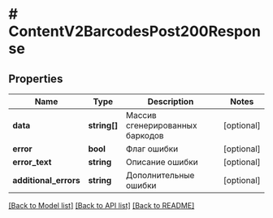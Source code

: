# # ContentV2BarcodesPost200Response

## Properties

Name | Type | Description | Notes
------------ | ------------- | ------------- | -------------
**data** | **string[]** | Массив сгенерированных баркодов | [optional]
**error** | **bool** | Флаг ошибки | [optional]
**error_text** | **string** | Описание ошибки | [optional]
**additional_errors** | **string** | Дополнительные ошибки | [optional]

[[Back to Model list]](../../README.md#models) [[Back to API list]](../../README.md#endpoints) [[Back to README]](../../README.md)
